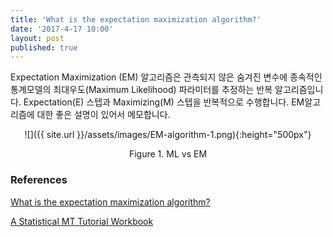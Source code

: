 ```yaml
---
title: 'What is the expectation maximization algorithm?'
date: '2017-4-17 10:00'
layout: post
published: true
---
```

Expectation Maximization (EM) 알고리즘은 관측되지 않은 숨겨진 변수에 종속적인 통계모델의 최대우도(Maximum Likelihood)  파라미터를 추정하는 반복 알고리즘입니다. Expectation(E) 스텝과 Maximizing(M) 스텝을 반복적으로 수행합니다. EM알고리즘에 대한 좋은 설명이 있어서 메모합니다.

<div style="text-align:center" markdown="1">
![]({{ site.url }}/assets/images/EM-algorithm-1.png){:height="500px"}

Figure 1. ML vs EM
</div>

### References

[What is the expectation maximization algorithm?](https://www.nature.com/nbt/journal/v26/n8/pdf/nbt1406.pdf)

[A Statistical MT Tutorial Workbook](http://www.isi.edu/natural-language/mt/wkbk.pdf)


